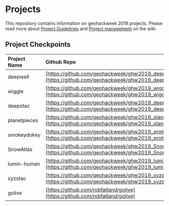 # Projects
This repository contains information on geohackweek 2019 projects.  Please read more about [Project Guidelines](https://geohackweek.github.io/wiki/project_guidelines.html) and [Project management](https://geohackweek.github.io/wiki/github_project_management.html) on the wiki.  

## Project Checkpoints

|Project Name | Github Repo | slack channel | 
|:--------|:------|:--------|
| deepwell | [https://github.com/geohackweek/ghw2019_deepwell](https://github.com/geohackweek/ghw2019_deepwell) | [#deepwell](https://geohackweek2019.slack.com/messages/CN6DZMC3A) |
| wiggle | [https://github.com/geohackweek/ghw2019_wiggles](https://github.com/geohackweek/ghw2019_wiggles) | [#wiggle](https://geohackweek2019.slack.com/messages/CN75TD4V6) | 
| deepstac | [https://github.com/geohackweek/ghw2019_deepstac](https://github.com/geohackweek/ghw2019_deepstac)| [#deep_stac](https://geohackweek2019.slack.com/messages/CN9UMBS06) |
| planetpieces | [https://github.com/geohackweek/ghw2019_planetpieces](https://github.com/geohackweek/ghw2019_planetpieces) | [#planetpieces](https://geohackweek2019.slack.com/messages/CN6AFEYMN) |
| smokeydokey | [https://github.com/geohackweek/ghw2019_protected](https://github.com/geohackweek/ghw2019_protected) | [#smokeydokey](https://geohackweek2019.slack.com/messages/CN9T73WQ6) |
| SnowAtlas | [https://github.com/geohackweek/ghw2019_SnowAtlas](https://github.com/geohackweek/ghw2019_SnowAtlas) | [#snowatlas](https://geohackweek2019.slack.com/messages/CNBA74PAS) |
| lumin-human | [https://github.com/geohackweek/ghw2019_lumin_human](https://github.com/geohackweek/ghw2019_lumin_human) |  |
| xyzstac | [https://github.com/geohackweek/ghw2019_xyzstac](https://github.com/geohackweek/ghw2019_xyzstac) | [#deepstac](https://geohackweek2019.slack.com/messages/CN9UMBS06) |
| golive | [https://github.com/robfatland/golive](https://github.com/robfatland/golive) | [#golive](https://geohackweek2019.slack.com/messages/CMV1PF5PU) |
